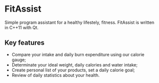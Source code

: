 # FitAssist
Simple program assistant for a healthy lifestely, fitness. FitAssist is written in C++11 with Qt.

## Key features
* Compare your intake and daily burn expenditure using our calorie gauge;
* Determinate your ideal weight, daily calories and water intake;
* Create personal list of your products, set a daily calorie goal;
* Review of daily statistics about your health.
